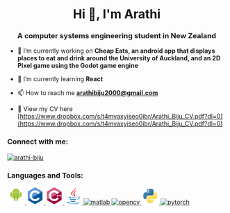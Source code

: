 <h1 align="center">Hi 👋, I'm Arathi</h1>
<h3 align="center">A computer systems engineering student in New Zealand</h3>

- 🔭 I’m currently working on **Cheap Eats, an android app that displays places to eat and drink around the University of Auckland, and an 2D Pixel game using the Godot game engine**

- 🌱 I’m currently learning **React**

- 📫 How to reach me **arathibiju2000@gmail.com**

- 📄 View my CV here [https://www.dropbox.com/s/t4mvaxyiseo0ibr/Arathi_Biju_CV.pdf?dl=0](https://www.dropbox.com/s/t4mvaxyiseo0ibr/Arathi_Biju_CV.pdf?dl=0)

<h3 align="left">Connect with me:</h3>
<p align="left">
<a href="https://linkedin.com/in/arathi-biju" target="blank"><img align="center" src="https://raw.githubusercontent.com/rahuldkjain/github-profile-readme-generator/master/src/images/icons/Social/linked-in-alt.svg" alt="arathi-biju" height="30" width="40" /></a>
</p>

<h3 align="left">Languages and Tools:</h3>
<p align="left"> <a href="https://developer.android.com" target="_blank"> <img src="https://raw.githubusercontent.com/devicons/devicon/master/icons/android/android-original-wordmark.svg" alt="android" width="40" height="40"/> </a> <a href="https://www.cprogramming.com/" target="_blank"> <img src="https://raw.githubusercontent.com/devicons/devicon/master/icons/c/c-original.svg" alt="c" width="40" height="40"/> </a> <a href="https://www.w3schools.com/cpp/" target="_blank"> <img src="https://raw.githubusercontent.com/devicons/devicon/master/icons/cplusplus/cplusplus-original.svg" alt="cplusplus" width="40" height="40"/> </a> <a href="https://www.java.com" target="_blank"> <img src="https://raw.githubusercontent.com/devicons/devicon/master/icons/java/java-original.svg" alt="java" width="40" height="40"/> </a> <a href="https://www.mathworks.com/" target="_blank"> <img src="https://upload.wikimedia.org/wikipedia/commons/2/21/Matlab_Logo.png" alt="matlab" width="40" height="40"/> </a> <a href="https://opencv.org/" target="_blank"> <img src="https://www.vectorlogo.zone/logos/opencv/opencv-icon.svg" alt="opencv" width="40" height="40"/> </a> <a href="https://www.python.org" target="_blank"> <img src="https://raw.githubusercontent.com/devicons/devicon/master/icons/python/python-original.svg" alt="python" width="40" height="40"/> </a> <a href="https://pytorch.org/" target="_blank"> <img src="https://www.vectorlogo.zone/logos/pytorch/pytorch-icon.svg" alt="pytorch" width="40" height="40"/> </a> </p>

